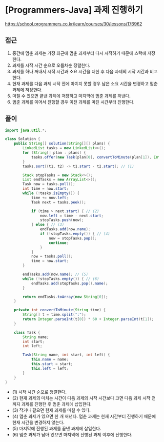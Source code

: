 [Programmers-Java] 과제 진행하기
=
<https://school.programmers.co.kr/learn/courses/30/lessons/176962>


접근
--


1. 중간에 멈춘 과제는 가장 최근에 멈춘 과제부터 다시 시작하기 때문에 스택에 저장한다.
2. 과제를 시작 시간 순으로 오름차순 정렬한다.
3. 과제를 하나 꺼내서 시작 시간과 소요 시간을 더한 후 다음 과제의 시작 시간과 비교한다.
4. 현재 과제를 다음 과제 시작 전에 마치지 못할 경우 남은 소요 시간을 변경하고 멈춘 과제에 저장한다.
5. 마칠 수 있으면 끝낸 과제에 저장하고 마지막에 멈춘 과제를 꺼낸다.
6. 멈춘 과제를 이어서 진행할 경우 이전 과제를 마친 시간부터 진행한다.


풀이
--



```java
import java.util.*;

class Solution {
    public String[] solution(String[][] plans) {
        LinkedList tasks = new LinkedList<>();
        for (String[] plan : plans) {
            tasks.offer(new Task(plan[0], convertToMinute(plan[1]), Integer.parseInt(plan[2])));
        }
        tasks.sort((t1, t2) -> t1.start - t2.start); // (1)

        Stack stopTasks = new Stack<>();
        List endTasks = new ArrayList<>();
        Task now = tasks.poll();
        int time = now.start;
        while (!tasks.isEmpty()) {
            time += now.left;
            Task next = tasks.peek();

            if (time > next.start) { // (2)
                now.left = time - next.start;
                stopTasks.push(now);
            } else { // (3)
                endTasks.add(now.name);
                if (!stopTasks.empty()) { // (4)
                    now = stopTasks.pop();
                    continue;
                }
            }
            now = tasks.poll();
            time = now.start;
        }

        endTasks.add(now.name); // (5)
        while (!stopTasks.empty()) { // (6)
            endTasks.add(stopTasks.pop().name);
        }

        return endTasks.toArray(new String[0]);
    }

    private int convertToMinute(String time) {
        String[] t = time.split(":");
        return Integer.parseInt(t[0]) * 60 + Integer.parseInt(t[1]);
    }

    class Task {
        String name;
        int start;
        int left;

        Task(String name, int start, int left) {
            this.name = name;
            this.start = start;
            this.left = left;
        }
    }
}
```


* (1) 시작 시간 순으로 정렬한다.
* (2) 현재 과제의 마치는 시간이 다음 과제의 시작 시간보다 크면 다음 과제 시작 전까지 과제를 진행한 후 멈춘 과제에 삽입한다.
* (3) 작거나 같으면 현재 과제를 마칠 수 있다.
* (4) 멈춘 과제가 있으면 한 개 꺼낸다. 멈춘 과제는 현재 시간부터 진행하기 때문에 현재 시간을 변경하지 않는다.
* (5) 마지막에 진행된 과제를 끝낸 과제에 삽입한다.
* (6) 멈춘 과제가 남아 있으면 마지막에 진행된 과제 이후에 진행한다.
